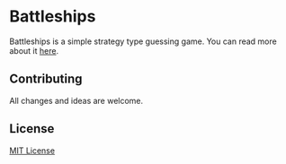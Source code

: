 # Battleships

Battleships is a simple strategy type guessing game. You can read more about it [here](https://en.wikipedia.org/wiki/Battleship_(game)).

## Contributing

All changes and ideas are welcome.

## License

[MIT License](https://choosealicense.com/licenses/mit/)
